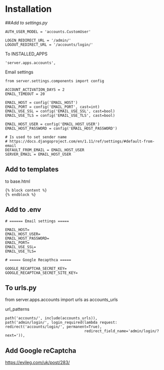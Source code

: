 # Installation

##*Add to settings.py*

    AUTH_USER_MODEL = 'accounts.CustomUser'

    LOGIN_REDIRECT_URL = '/admin/'
    LOGOUT_REDIRECT_URL = '/accounts/login/'

To INSTALLED_APPS
    
    'server.apps.accounts',

Email settings

```
from server.settings.components import config

ACCOUNT_ACTIVATION_DAYS = 2
EMAIL_TIMEOUT = 20

EMAIL_HOST = config('EMAIL_HOST')
EMAIL_PORT = config('EMAIL_PORT', cast=int)
EMAIL_USE_SSL = config('EMAIL_USE_SSL', cast=bool)
EMAIL_USE_TLS = config('EMAIL_USE_TLS', cast=bool)

EMAIL_HOST_USER = config('EMAIL_HOST_USER')
EMAIL_HOST_PASSWORD = config('EMAIL_HOST_PASSWORD')

# Is used to set sender name
# https://docs.djangoproject.com/en/1.11/ref/settings/#default-from-email
DEFAULT_FROM_EMAIL = EMAIL_HOST_USER
SERVER_EMAIL = EMAIL_HOST_USER
```

## Add to templates

to base.html

    {% block content %}
    {% endblock %}

## Add to .env

```
# ====== Email settings =====

EMAIL_HOST=
EMAIL_HOST_USER=
EMAIL_HOST_PASSWORD=
EMAIL_PORT=
EMAIL_USE_SSL=
EMAIL_USE_TLS=

# ===== Google Recapthca =====

GOOGLE_RECAPTCHA_SECRET_KEY=
GOOGLE_RECAPTCHA_SECRET_SITE_KEY=
```



## To urls.py

from server.apps.accounts import urls as accounts_urls

url_patterns

    path('accounts/', include(accounts_urls)),
    path('admin/login/', login_required(lambda request: redirect('accounts/login/', permanent=True),
                                        redirect_field_name='admin/login/?next=')),


## Add Google reCaptcha

https://evileg.com/uk/post/283/